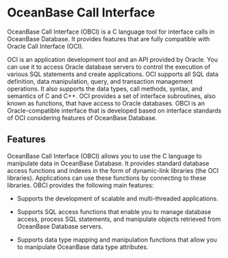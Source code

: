 # OceanBase Call Interface

OceanBase Call Interface (OBCI) is a C language tool for interface calls in OceanBase Database. It provides features that are fully compatible with Oracle Call Interface (OCI).

OCI is an application development tool and an API provided by Oracle. You can use it to access Oracle database servers to control the execution of various SQL statements and create applications. OCI supports all SQL data definition, data manipulation, query, and transaction management operations. It also supports the data types, call methods, syntax, and semantics of C and C++. OCI provides a set of interface subroutines, also known as functions, that have access to Oracle databases.  OBCI is an Oracle-compatible interface that is developed based on interface standards of OCI considering features of OceanBase Database.

## Features

OceanBase Call Interface (OBCI) allows you to use the C language to manipulate data in OceanBase Database. It provides standard database access functions and indexes in the form of dynamic-link libraries (the OCI libraries). Applications can use these functions by connecting to these libraries. OBCI provides the following main features:

* Supports the development of scalable and multi-threaded applications.

* Supports SQL access functions that enable you to manage database access, process SQL statements, and manipulate objects retrieved from OceanBase Database servers.

* Supports data type mapping and manipulation functions that allow you to manipulate OceanBase data type attributes.